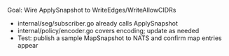 Goal: Wire ApplySnapshot to WriteEdges/WriteAllowCIDRs

- internal/seg/subscriber.go already calls ApplySnapshot
- internal/policy/encoder.go covers encoding; update as needed
- Test: publish a sample MapSnapshot to NATS and confirm map entries appear
